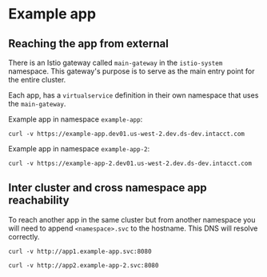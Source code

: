 # Example app

## Reaching the app from external
There is an Istio gateway called `main-gateway` in the `istio-system` namespace.  This gateway's purpose is to serve
as the main entry point for the entire cluster.

Each app, has a `virtualservice` definition in their own namespace that uses the `main-gateway`.

Example app in namespace `example-app`:
```
curl -v https://example-app.dev01.us-west-2.dev.ds-dev.intacct.com
```

Example app in namespace `example-app-2`:
```
curl -v https://example-app-2.dev01.us-west-2.dev.ds-dev.intacct.com
```

## Inter cluster and cross namespace app reachability
To reach another app in the same cluster but from another namespace you will need to append `<namespace>.svc` to the
hostname.  This DNS will resolve correctly.

```
curl -v http://app1.example-app.svc:8080
```

```
curl -v http://app2.example-app-2.svc:8080
```
